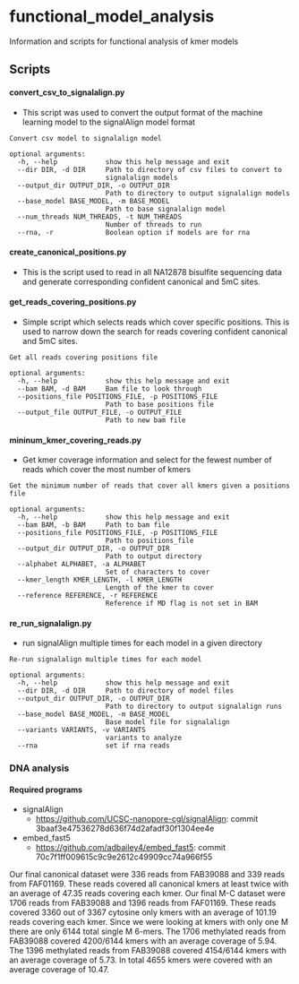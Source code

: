 # functional_model_analysis
Information and scripts for functional analysis of kmer models


## Scripts
#### convert_csv_to_signalalign.py
* This script was used to convert the output format of the machine learning model to the signalAlign model format

```text
Convert csv model to signalalign model

optional arguments:
  -h, --help            show this help message and exit
  --dir DIR, -d DIR     Path to directory of csv files to convert to
                        signalalign models
  --output_dir OUTPUT_DIR, -o OUTPUT_DIR
                        Path to directory to output signalalign models
  --base_model BASE_MODEL, -m BASE_MODEL
                        Path to base signalalign model
  --num_threads NUM_THREADS, -t NUM_THREADS
                        Number of threads to run
  --rna, -r             Boolean option if models are for rna
```

#### create_canonical_positions.py
* This is the script used to read in all NA12878 bisulfite sequencing data and generate corresponding confident canonical and 5mC sites.  
#### get_reads_covering_positions.py
* Simple script which selects reads which cover specific positions. This is used to narrow down the search for reads covering confident canonical and 5mC sites.

```text
Get all reads covering positions file

optional arguments:
  -h, --help            show this help message and exit
  --bam BAM, -d BAM     Bam file to look through
  --positions_file POSITIONS_FILE, -p POSITIONS_FILE
                        Path to base positions file
  --output_file OUTPUT_FILE, -o OUTPUT_FILE
                        Path to new bam file

```

#### mininum_kmer_covering_reads.py

* Get kmer coverage information and select for the fewest number of reads which cover the most number of kmers

```text
Get the minimum number of reads that cover all kmers given a positions file

optional arguments:
  -h, --help            show this help message and exit
  --bam BAM, -b BAM     Path to bam file
  --positions_file POSITIONS_FILE, -p POSITIONS_FILE
                        Path to positions_file
  --output_dir OUTPUT_DIR, -o OUTPUT_DIR
                        Path to output directory
  --alphabet ALPHABET, -a ALPHABET
                        Set of characters to cover
  --kmer_length KMER_LENGTH, -l KMER_LENGTH
                        Length of the kmer to cover
  --reference REFERENCE, -r REFERENCE
                        Reference if MD flag is not set in BAM

```

#### re_run_signalalign.py

* run signalAlign multiple times for each model in a given directory

```text
Re-run signalalign multiple times for each model

optional arguments:
  -h, --help            show this help message and exit
  --dir DIR, -d DIR     Path to directory of model files
  --output_dir OUTPUT_DIR, -o OUTPUT_DIR
                        Path to directory to output signalalign runs
  --base_model BASE_MODEL, -m BASE_MODEL
                        Base model file for signalalign
  --variants VARIANTS, -v VARIANTS
                        variants to analyze
  --rna                 set if rna reads

```


### DNA analysis

#### Required programs
* signalAlign 
    * https://github.com/UCSC-nanopore-cgl/signalAlign: commit 3baaf3e47536278d636f74d2afadf30f1304ee4e
* embed_fast5 
    * https://github.com/adbailey4/embed_fast5: commit 70c7f1ff009615c9c9e2612c49909cc74a966f55


Our final canonical dataset were 336 reads from FAB39088 and 339 reads from FAF01169. These reads covered all canonical kmers at least twice with an average of 47.35 reads covering each kmer. Our final M-C dataset were 1706 reads from FAB39088 and 1396 reads from FAF01169. These reads covered 3360 out of 3367 cytosine only kmers with an average of 101.19 reads covering each kmer. Since we were looking at kmers with only one M there are only 6144 total single M 6-mers. The 1706 methylated reads from FAB39088 covered 4200/6144 kmers with an average coverage of 5.94. The 1396 methylated reads from FAB39088 covered 4154/6144 kmers with an average coverage of 5.73. In total 4655 kmers were covered with an average coverage of 10.47.

